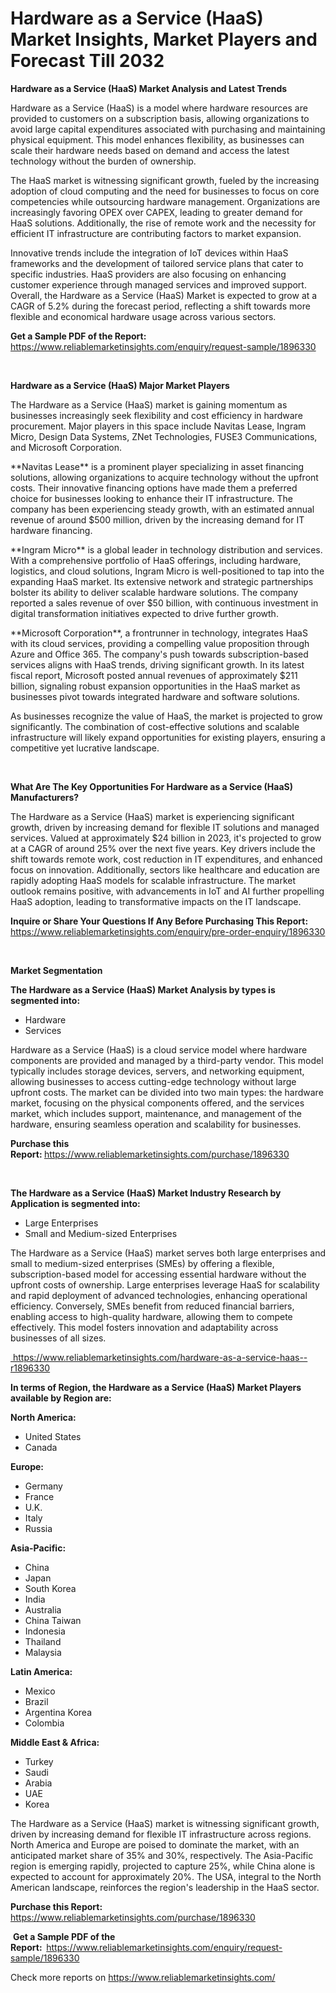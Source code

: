 <p><h1>Hardware as a Service (HaaS) Market Insights, Market Players and Forecast Till 2032</h1></p><p><strong>Hardware as a Service (HaaS) Market Analysis and Latest Trends</strong></p>
<p><p>Hardware as a Service (HaaS) is a model where hardware resources are provided to customers on a subscription basis, allowing organizations to avoid large capital expenditures associated with purchasing and maintaining physical equipment. This model enhances flexibility, as businesses can scale their hardware needs based on demand and access the latest technology without the burden of ownership. </p><p>The HaaS market is witnessing significant growth, fueled by the increasing adoption of cloud computing and the need for businesses to focus on core competencies while outsourcing hardware management. Organizations are increasingly favoring OPEX over CAPEX, leading to greater demand for HaaS solutions. Additionally, the rise of remote work and the necessity for efficient IT infrastructure are contributing factors to market expansion. </p><p>Innovative trends include the integration of IoT devices within HaaS frameworks and the development of tailored service plans that cater to specific industries. HaaS providers are also focusing on enhancing customer experience through managed services and improved support. Overall, the Hardware as a Service (HaaS) Market is expected to grow at a CAGR of 5.2% during the forecast period, reflecting a shift towards more flexible and economical hardware usage across various sectors.</p></p>
<p><strong>Get a Sample PDF of the Report:&nbsp;</strong> <a href="https://www.reliablemarketinsights.com/enquiry/request-sample/1896330?utm_campaign=3209&utm_medium=2&utm_source=Github&utm_content=ia&utm_term=28032025&utm_id=hardware-as-a-service-haas">https://www.reliablemarketinsights.com/enquiry/request-sample/1896330</a></p>
<p>&nbsp;</p>
<p><strong>Hardware as a Service (HaaS) Major Market Players</strong></p>
<p><p>The Hardware as a Service (HaaS) market is gaining momentum as businesses increasingly seek flexibility and cost efficiency in hardware procurement. Major players in this space include Navitas Lease, Ingram Micro, Design Data Systems, ZNet Technologies, FUSE3 Communications, and Microsoft Corporation.</p><p>**Navitas Lease** is a prominent player specializing in asset financing solutions, allowing organizations to acquire technology without the upfront costs. Their innovative financing options have made them a preferred choice for businesses looking to enhance their IT infrastructure. The company has been experiencing steady growth, with an estimated annual revenue of around $500 million, driven by the increasing demand for IT hardware financing.</p><p>**Ingram Micro** is a global leader in technology distribution and services. With a comprehensive portfolio of HaaS offerings, including hardware, logistics, and cloud solutions, Ingram Micro is well-positioned to tap into the expanding HaaS market. Its extensive network and strategic partnerships bolster its ability to deliver scalable hardware solutions. The company reported a sales revenue of over $50 billion, with continuous investment in digital transformation initiatives expected to drive further growth.</p><p>**Microsoft Corporation**, a frontrunner in technology, integrates HaaS with its cloud services, providing a compelling value proposition through Azure and Office 365. The company's push towards subscription-based services aligns with HaaS trends, driving significant growth. In its latest fiscal report, Microsoft posted annual revenues of approximately $211 billion, signaling robust expansion opportunities in the HaaS market as businesses pivot towards integrated hardware and software solutions.</p><p>As businesses recognize the value of HaaS, the market is projected to grow significantly. The combination of cost-effective solutions and scalable infrastructure will likely expand opportunities for existing players, ensuring a competitive yet lucrative landscape.</p></p>
<p>&nbsp;</p>
<p><strong>What Are The Key Opportunities For Hardware as a Service (HaaS) Manufacturers?</strong></p>
<p><p>The Hardware as a Service (HaaS) market is experiencing significant growth, driven by increasing demand for flexible IT solutions and managed services. Valued at approximately $24 billion in 2023, it's projected to grow at a CAGR of around 25% over the next five years. Key drivers include the shift towards remote work, cost reduction in IT expenditures, and enhanced focus on innovation. Additionally, sectors like healthcare and education are rapidly adopting HaaS models for scalable infrastructure. The market outlook remains positive, with advancements in IoT and AI further propelling HaaS adoption, leading to transformative impacts on the IT landscape.</p></p>
<p><strong>Inquire or Share Your Questions If Any Before Purchasing This Report:</strong> <a href="https://www.reliablemarketinsights.com/enquiry/pre-order-enquiry/1896330?utm_campaign=3209&utm_medium=2&utm_source=Github&utm_content=ia&utm_term=28032025&utm_id=hardware-as-a-service-haas">https://www.reliablemarketinsights.com/enquiry/pre-order-enquiry/1896330</a></p>
<p>&nbsp;</p>
<p><strong>Market Segmentation</strong></p>
<p><strong>The Hardware as a Service (HaaS) Market Analysis by types is segmented into:</strong></p>
<p><ul><li>Hardware</li><li>Services</li></ul></p>
<p><p>Hardware as a Service (HaaS) is a cloud service model where hardware components are provided and managed by a third-party vendor. This model typically includes storage devices, servers, and networking equipment, allowing businesses to access cutting-edge technology without large upfront costs. The market can be divided into two main types: the hardware market, focusing on the physical components offered, and the services market, which includes support, maintenance, and management of the hardware, ensuring seamless operation and scalability for businesses.</p></p>
<p><strong>Purchase this Report:&nbsp;</strong><a href="https://www.reliablemarketinsights.com/purchase/1896330?utm_campaign=3209&utm_medium=2&utm_source=Github&utm_content=ia&utm_term=28032025&utm_id=hardware-as-a-service-haas">https://www.reliablemarketinsights.com/purchase/1896330</a></p>
<p>&nbsp;</p>
<p><strong>The Hardware as a Service (HaaS) Market Industry Research by Application is segmented into:</strong></p>
<p><ul><li>Large Enterprises</li><li>Small and Medium-sized Enterprises</li></ul></p>
<p><p>The Hardware as a Service (HaaS) market serves both large enterprises and small to medium-sized enterprises (SMEs) by offering a flexible, subscription-based model for accessing essential hardware without the upfront costs of ownership. Large enterprises leverage HaaS for scalability and rapid deployment of advanced technologies, enhancing operational efficiency. Conversely, SMEs benefit from reduced financial barriers, enabling access to high-quality hardware, allowing them to compete effectively. This model fosters innovation and adaptability across businesses of all sizes.</p></p>
<p><a href="https://www.reliablemarketinsights.com/hardware-as-a-service-haas--r1896330?utm_campaign=3209&utm_medium=2&utm_source=Github&utm_content=ia&utm_term=28032025&utm_id=hardware-as-a-service-haas">&nbsp;https://www.reliablemarketinsights.com/hardware-as-a-service-haas--r1896330</a></p>
<p><strong>In terms of Region, the Hardware as a Service (HaaS) Market Players available by Region are:</strong></p>
<p>
    <p> <strong> North America: </strong>
        <ul>
            <li>United States</li>
            <li>Canada</li>
        </ul>
        </p> 
    <p> <strong> Europe: </strong>
        <ul>
            <li>Germany</li>
            <li>France</li>
            <li>U.K.</li>
            <li>Italy</li>
            <li>Russia</li>
        </ul>
        </p> 
    <p> <strong> Asia-Pacific: </strong>
        <ul>
            <li>China</li>
            <li>Japan</li>
            <li>South Korea</li>
            <li>India</li>
            <li>Australia</li>
            <li>China Taiwan</li>
            <li>Indonesia</li>
            <li>Thailand</li>
            <li>Malaysia</li>
        </ul>
        </p> 
    <p> <strong> Latin America: </strong>
        <ul>
            <li>Mexico</li>
            <li>Brazil</li>
            <li>Argentina Korea</li>
            <li>Colombia</li>
        </ul>
        </p> 
    <p> <strong> Middle East & Africa: </strong>
        <ul>
            <li>Turkey</li>
            <li>Saudi</li>
            <li>Arabia</li>
            <li>UAE</li>
            <li>Korea</li>
        </ul>
    </p>
    </p>
<p><p>The Hardware as a Service (HaaS) market is witnessing significant growth, driven by increasing demand for flexible IT infrastructure across regions. North America and Europe are poised to dominate the market, with an anticipated market share of 35% and 30%, respectively. The Asia-Pacific region is emerging rapidly, projected to capture 25%, while China alone is expected to account for approximately 20%. The USA, integral to the North American landscape, reinforces the region's leadership in the HaaS sector.</p></p>
<p><strong>Purchase this Report: </strong><a href="https://www.reliablemarketinsights.com/purchase/1896330?utm_campaign=3209&utm_medium=2&utm_source=Github&utm_content=ia&utm_term=28032025&utm_id=hardware-as-a-service-haas">https://www.reliablemarketinsights.com/purchase/1896330</a></p>
<p>&nbsp;<strong>Get a Sample PDF of the Report:&nbsp;&nbsp;</strong><a href="https://www.reliablemarketinsights.com/enquiry/request-sample/1896330?utm_campaign=3209&utm_medium=2&utm_source=Github&utm_content=ia&utm_term=28032025&utm_id=hardware-as-a-service-haas">https://www.reliablemarketinsights.com/enquiry/request-sample/1896330</a></p>
<p><strong></strong></p>
<p>Check more reports on <a href="https://www.reliablemarketinsights.com/?utm_campaign=3209&utm_medium=2&utm_source=Github&utm_content=ia&utm_term=28032025&utm_id=hardware-as-a-service-haas">https://www.reliablemarketinsights.com/</a></p>